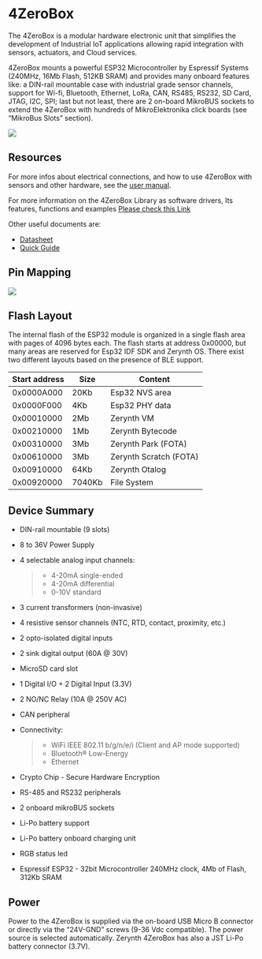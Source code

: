 # 4ZeroBox

The 4ZeroBox is a modular hardware electronic unit that simplifies the development of Industrial IoT applications allowing rapid integration with sensors, actuators, and Cloud services.

4ZeroBox mounts a powerful ESP32 Microcontroller by Espressif Systems (240MHz, 16Mb Flash, 512KB SRAM) and provides many onboard features like: a DIN-rail mountable case with industrial grade sensor channels, support for Wi-fi, Bluetooth, Ethernet, LoRa, CAN, RS485, RS232, SD Card, JTAG, I2C, SPI; last but not least, there are 2 on-board MikroBUS sockets to extend the 4ZeroBox with hundreds of MikroElektronika click boards (see “MikroBus Slots” section).

![](img/4zerobox_v1.png)

## Resources

For more infos about electrical connections, and how to use 4ZeroBox with sensors and other hardware, see the  [user manual](https://www.zerynth.com/download/13894/).

For more information on the 4ZeroBox Library as software drivers, Its features, functions and examples
[Please check this Link](/latest/reference/libs/zerynth/4zerobox/docs/)

Other useful documents are:

-   [Datasheet](https://www.zerynth.com/download/13895/)
-   [Quick Guide](https://www.zerynth.com/download/15283/)

	


## Pin Mapping

![](img/4zeroboxpin.png)

## Flash Layout

The internal flash of the ESP32 module is organized in a single flash area with pages of 4096 bytes each. The flash starts at address 0x00000, but many areas are reserved for Esp32 IDF SDK and Zerynth OS. There exist two different layouts based on the presence of BLE support.

| Start address | Size  | Content                 |
|---------------|-------|-------------------------|
| 0x0000A000    | 20Kb  | Esp32 NVS area          |
| 0x0000F000    | 4Kb   | Esp32 PHY data          |
| 0x00010000    | 2Mb   | Zerynth VM              |
| 0x00210000    | 1Mb   | Zerynth Bytecode        |
| 0x00310000    | 3Mb   | Zerynth Park (FOTA)     |
| 0x00610000    | 3Mb   | Zerynth Scratch (FOTA)  |
| 0x00910000    | 64Kb  | Zerynth Otalog          |
| 0x00920000    | 7040Kb| File System             |

## Device Summary

* DIN-rail mountable (9 slots)
    
* 8 to 36V Power Supply
    
* 4 selectable analog input channels:
    
    > -   4-20mA single-ended
    > -   4-20mA differential
    > -   0-10V standard
    
* 3 current transformers (non-invasive)
    
* 4 resistive sensor channels (NTC, RTD, contact, proximity, etc.)
    
* 2 opto-isolated digital inputs
    
* 2 sink digital output (60A @ 30V)
    
* MicroSD card slot
    
* 1 Digital I/O + 2 Digital Input (3.3V)
    
* 2 NO/NC Relay (10A @ 250V AC)
    
* CAN peripheral
    
* Connectivity:
    
    > -   WiFi IEEE 802.11 b/g/n/e/i (Client and AP mode supported)
    > -   Bluetooth® Low-Energy
    > -   Ethernet
    
* Crypto Chip - Secure Hardware Encryption
    
* RS-485 and RS232 peripherals
    
* 2 onboard mikroBUS sockets
    
* Li-Po battery support
    
* Li-Po battery onboard charging unit
    
* RGB status led
    
* Espressif ESP32 - 32bit Microcontroller 240MHz clock, 4Mb of Flash, 312Kb SRAM
    

## Power

Power to the 4ZeroBox is supplied via the on-board USB Micro B connector or directly via the “24V-GND” screws (9-36 Vdc compatible). The power source is selected automatically. Zerynth 4ZeroBox has also a JST Li-Po battery connector (3.7V).
